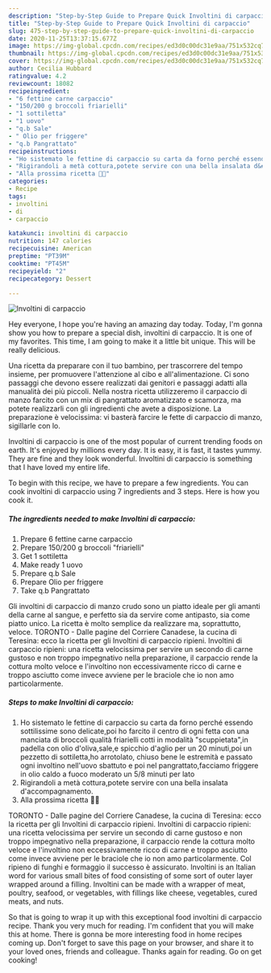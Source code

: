```yaml
---
description: "Step-by-Step Guide to Prepare Quick Involtini di carpaccio"
title: "Step-by-Step Guide to Prepare Quick Involtini di carpaccio"
slug: 475-step-by-step-guide-to-prepare-quick-involtini-di-carpaccio
date: 2020-11-25T13:37:15.677Z
image: https://img-global.cpcdn.com/recipes/ed3d0c00dc31e9aa/751x532cq70/involtini-di-carpaccio-recipe-main-photo.jpg
thumbnail: https://img-global.cpcdn.com/recipes/ed3d0c00dc31e9aa/751x532cq70/involtini-di-carpaccio-recipe-main-photo.jpg
cover: https://img-global.cpcdn.com/recipes/ed3d0c00dc31e9aa/751x532cq70/involtini-di-carpaccio-recipe-main-photo.jpg
author: Cecilia Hubbard
ratingvalue: 4.2
reviewcount: 18082
recipeingredient:
- "6 fettine carne carpaccio"
- "150/200 g broccoli friarielli"
- "1 sottiletta"
- "1 uovo"
- "q.b Sale"
- " Olio per friggere"
- "q.b Pangrattato"
recipeinstructions:
- "Ho sistemato le fettine di carpaccio su carta da forno perché essendo sottilissime sono delicate,poi ho farcito il centro di ogni fetta con una manciata di broccoli qualità friarielli cotti in modalità &#34;scuppietata&#34;,in padella con olio d&#39;oliva,sale,e spicchio d&#39;aglio per un 20 minuti,poi un pezzetto di sottiletta,ho arrotolato, chiuso bene le estremità e passato ogni involtino nell&#39;uovo sbattuto e poi nel pangrattato,facciamo friggere in olio caldo a fuoco moderato un 5/8 minuti per lato"
- "Rigirandoli a metà cottura,potete servire con una bella insalata d&#39;accompagnamento."
- "Alla prossima ricetta 👩‍🍳"
categories:
- Recipe
tags:
- involtini
- di
- carpaccio

katakunci: involtini di carpaccio 
nutrition: 147 calories
recipecuisine: American
preptime: "PT39M"
cooktime: "PT45M"
recipeyield: "2"
recipecategory: Dessert

---
```



![Involtini di carpaccio](https://img-global.cpcdn.com/recipes/ed3d0c00dc31e9aa/751x532cq70/involtini-di-carpaccio-recipe-main-photo.jpg)

Hey everyone, I hope you're having an amazing day today. Today, I'm gonna show you how to prepare a special dish, involtini di carpaccio. It is one of my favorites. This time, I am going to make it a little bit unique. This will be really delicious.

Una ricetta da preparare con il tuo bambino, per trascorrere del tempo insieme, per promuovere l&#39;attenzione al cibo e all&#39;alimentazione. Ci sono passaggi che devono essere realizzati dai genitori e passaggi adatti alla manualità dei più piccoli. Nella nostra ricetta utilizzeremo il carpaccio di manzo farcito con un mix di pangrattato aromatizzato e scamorza, ma potete realizzarli con gli ingredienti che avete a disposizione. La preparazione è velocissima: vi basterà farcire le fette di carpaccio di manzo, sigillarle con lo.

Involtini di carpaccio is one of the most popular of current trending foods on earth. It's enjoyed by millions every day. It is easy, it is fast, it tastes yummy. They are fine and they look wonderful. Involtini di carpaccio is something that I have loved my entire life.


To begin with this recipe, we have to prepare a few ingredients. You can cook involtini di carpaccio using 7 ingredients and 3 steps. Here is how you cook it.

<!--inarticleads1-->

##### The ingredients needed to make Involtini di carpaccio:

1. Prepare 6 fettine carne carpaccio
1. Prepare 150/200 g broccoli &#34;friarielli&#34;
1. Get 1 sottiletta
1. Make ready 1 uovo
1. Prepare q.b Sale
1. Prepare  Olio per friggere
1. Take q.b Pangrattato


Gli involtini di carpaccio di manzo crudo sono un piatto ideale per gli amanti della carne al sangue, e perfetto sia da servire come antipasto, sia come piatto unico. La ricetta è molto semplice da realizzare ma, soprattutto, veloce. TORONTO - Dalle pagine del Corriere Canadese, la cucina di Teresina: ecco la ricetta per gli Involtini di carpaccio ripieni. Involtini di carpaccio ripieni: una ricetta velocissima per servire un secondo di carne gustoso e non troppo impegnativo nella preparazione, il carpaccio rende la cottura molto veloce e l&#39;involtino non eccessivamente ricco di carne e troppo asciutto come invece avviene per le braciole che io non amo particolarmente. 

<!--inarticleads2-->

##### Steps to make Involtini di carpaccio:

1. Ho sistemato le fettine di carpaccio su carta da forno perché essendo sottilissime sono delicate,poi ho farcito il centro di ogni fetta con una manciata di broccoli qualità friarielli cotti in modalità &#34;scuppietata&#34;,in padella con olio d&#39;oliva,sale,e spicchio d&#39;aglio per un 20 minuti,poi un pezzetto di sottiletta,ho arrotolato, chiuso bene le estremità e passato ogni involtino nell&#39;uovo sbattuto e poi nel pangrattato,facciamo friggere in olio caldo a fuoco moderato un 5/8 minuti per lato
1. Rigirandoli a metà cottura,potete servire con una bella insalata d&#39;accompagnamento.
1. Alla prossima ricetta 👩‍🍳


TORONTO - Dalle pagine del Corriere Canadese, la cucina di Teresina: ecco la ricetta per gli Involtini di carpaccio ripieni. Involtini di carpaccio ripieni: una ricetta velocissima per servire un secondo di carne gustoso e non troppo impegnativo nella preparazione, il carpaccio rende la cottura molto veloce e l&#39;involtino non eccessivamente ricco di carne e troppo asciutto come invece avviene per le braciole che io non amo particolarmente. Col ripieno di funghi e formaggio il successo è assicurato. Involtini is an Italian word for various small bites of food consisting of some sort of outer layer wrapped around a filling. Involtini can be made with a wrapper of meat, poultry, seafood, or vegetables, with fillings like cheese, vegetables, cured meats, and nuts. 

So that is going to wrap it up with this exceptional food involtini di carpaccio recipe. Thank you very much for reading. I'm confident that you will make this at home. There is gonna be more interesting food in home recipes coming up. Don't forget to save this page on your browser, and share it to your loved ones, friends and colleague. Thanks again for reading. Go on get cooking!
